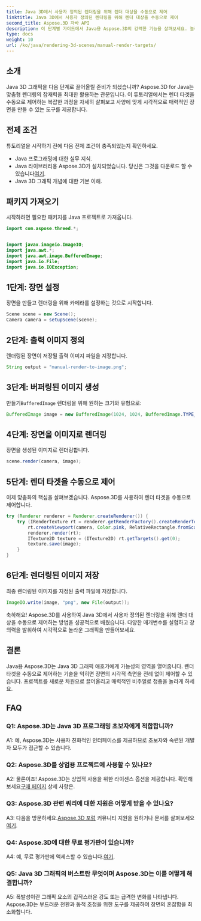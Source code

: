 ```yaml
---
title: Java 3D에서 사용자 정의된 렌더링을 위해 렌더 대상을 수동으로 제어
linktitle: Java 3D에서 사용자 정의된 렌더링을 위해 렌더 대상을 수동으로 제어
second_title: Aspose.3D 자바 API
description: 이 단계별 가이드에서 Java용 Aspose.3D의 강력한 기능을 살펴보세요. 놀라운 맞춤형 Java 3D 그래픽을 위해 렌더 타겟을 수동으로 제어합니다.
type: docs
weight: 10
url: /ko/java/rendering-3d-scenes/manual-render-targets/
---
```

## 소개

Java 3D 그래픽을 다음 단계로 끌어올릴 준비가 되셨습니까? Aspose.3D for Java는 맞춤형 렌더링의 잠재력을 최대한 활용하는 관문입니다. 이 튜토리얼에서는 렌더 타겟을 수동으로 제어하는 복잡한 과정을 자세히 살펴보고 사양에 맞게 시각적으로 매력적인 장면을 만들 수 있는 도구를 제공합니다.

## 전제 조건

튜토리얼을 시작하기 전에 다음 전제 조건이 충족되었는지 확인하세요.

- Java 프로그래밍에 대한 실무 지식.
-  Java 라이브러리용 Aspose.3D가 설치되었습니다. 당신은 그것을 다운로드 할 수 있습니다[여기](https://releases.aspose.com/3d/java/).
- Java 3D 그래픽 개념에 대한 기본 이해.

## 패키지 가져오기

시작하려면 필요한 패키지를 Java 프로젝트로 가져옵니다.

```java
import com.aspose.threed.*;


import javax.imageio.ImageIO;
import java.awt.*;
import java.awt.image.BufferedImage;
import java.io.File;
import java.io.IOException;
```

## 1단계: 장면 설정

장면을 만들고 렌더링을 위해 카메라를 설정하는 것으로 시작합니다.

```java
Scene scene = new Scene();
Camera camera = setupScene(scene);
```

## 2단계: 출력 이미지 정의

렌더링된 장면이 저장될 출력 이미지 파일을 지정합니다.

```java
String output = "manual-render-to-image.png";
```

## 3단계: 버퍼링된 이미지 생성

 만들기`BufferedImage` 렌더링을 위해 원하는 크기와 유형으로:

```java
BufferedImage image = new BufferedImage(1024, 1024, BufferedImage.TYPE_3BYTE_BGR);
```

## 4단계: 장면을 이미지로 렌더링

장면을 생성된 이미지로 렌더링합니다.

```java
scene.render(camera, image);
```

## 5단계: 렌더 타겟을 수동으로 제어

이제 맞춤화의 핵심을 살펴보겠습니다. Aspose.3D를 사용하여 렌더 타겟을 수동으로 제어합니다.

```java
try (Renderer renderer = Renderer.createRenderer()) {
    try (IRenderTexture rt = renderer.getRenderFactory().createRenderTexture(new RenderParameters(), 1, image.getWidth(), image.getHeight())) {
        rt.createViewport(camera, Color.pink, RelativeRectangle.fromScale(0, 0, 1, 1));
        renderer.render(rt);
        ITexture2D texture = (ITexture2D) rt.getTargets().get(0);
        texture.save(image);
    }
}
```

## 6단계: 렌더링된 이미지 저장

최종 렌더링된 이미지를 지정된 출력 파일에 저장합니다.

```java
ImageIO.write(image, "png", new File(output));
```

축하해요! Aspose.3D를 사용하여 Java 3D에서 사용자 정의된 렌더링을 위해 렌더 대상을 수동으로 제어하는 방법을 성공적으로 배웠습니다. 다양한 매개변수를 실험하고 창의력을 발휘하여 시각적으로 놀라운 그래픽을 만들어보세요.

## 결론

Java용 Aspose.3D는 Java 3D 그래픽 애호가에게 가능성의 영역을 열어줍니다. 렌더 타겟을 수동으로 제어하는 기술을 익히면 장면의 시각적 측면을 전례 없이 제어할 수 있습니다. 프로젝트를 새로운 차원으로 끌어올리고 매력적인 비주얼로 청중을 놀라게 하세요.

## FAQ

### Q1: Aspose.3D는 Java 3D 프로그래밍 초보자에게 적합합니까?

A1: 예, Aspose.3D는 사용자 친화적인 인터페이스를 제공하므로 초보자와 숙련된 개발자 모두가 접근할 수 있습니다.

### Q2: Aspose.3D를 상업용 프로젝트에 사용할 수 있나요?

 A2: 물론이죠! Aspose.3D는 상업적 사용을 위한 라이센스 옵션을 제공합니다. 확인해 보세요[구매 페이지](https://purchase.aspose.com/buy) 상세 사항은.

### Q3: Aspose.3D 관련 쿼리에 대한 지원은 어떻게 받을 수 있나요?

 A3: 다음을 방문하세요.[Aspose.3D 포럼](https://forum.aspose.com/c/3d/18) 커뮤니티 지원을 원하거나 문서를 살펴보세요[여기](https://reference.aspose.com/3d/java/).

### Q4: Aspose.3D에 대한 무료 평가판이 있습니까?

 A4: 예, 무료 평가판에 액세스할 수 있습니다.[여기](https://releases.aspose.com/).

### Q5: Java 3D 그래픽의 버스트란 무엇이며 Aspose.3D는 이를 어떻게 해결합니까?

A5: 폭발성이란 그래픽 요소의 갑작스러운 강도 또는 급격한 변화를 나타냅니다. Aspose.3D는 부드러운 전환과 동적 조정을 위한 도구를 제공하여 장면의 혼잡함을 최소화합니다.